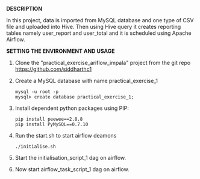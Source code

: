 **DESCRIPTION**

In this project, data is imported from MySQL database and one type of CSV file and uploaded into Hive.
Then using Hive query it creates reporting tables namely user_report and user_total and it is scheduled using Apache Airflow.


**SETTING THE ENVIRONMENT AND USAGE**

1. Clone the "practical_exercise_ariflow_impala" project from the git repo https://github.com/siddharthc1

2. Create a MySQL database with name practical_exercise_1

    ```
    mysql -u root -p
    mysql> create database practical_exercise_1; 
    ```
    
3. Install dependent python packages using PIP:
    
    ```
    pip install peewee==2.8.8
    pip install PyMySQL==0.7.10
    ```
        

4. Run the start.sh to start airflow deamons

    ```
    ./initialise.sh
    ```
    
5. Start the initialisation_script_1 dag on airflow.
    

6. Now start airflow_task_script_1 dag on airflow.






